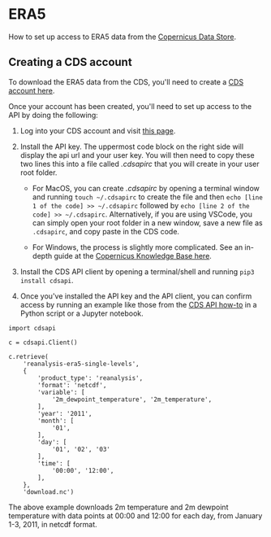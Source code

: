 # ERA5

How to set up access to ERA5 data from the [Copernicus Data Store](https://cds.climate.copernicus.eu/cdsapp#!/dataset/reanalysis-era5-single-levels?tab=overview).

## Creating a CDS account

To download the ERA5 data from the CDS, you'll need to create a [CDS account here](https://cds.climate.copernicus.eu/user/register).

Once your account has been created, you'll need to set up access to the API by doing the following:

1.  Log into your CDS account and visit [this page](https://cds.climate.copernicus.eu/api-how-to).  

2.  Install the API key.  The uppermost code block on the right side will display the api url and your user key.  You will then need to copy these two lines this into a file called _.cdsapirc_ that you will create in your user root folder.
    * For MacOS, you can create _.cdsapirc_ by opening a terminal window and running `touch ~/.cdsapirc` to create the file and then `echo [line 1 of the code] >> ~/.cdsapirc` followed by `echo [line 2 of the code] >> ~/.cdsapirc`.  Alternatively, if you are using VSCode, you can simply open your root folder in a new window, save a new file as `.cdsapirc`, and copy paste in the CDS code.

    * For Windows, the process is slightly more complicated.  See an in-depth guide at the [Copernicus Knowledge Base here](https://confluence.ecmwf.int/display/CKB/How+to+install+and+use+CDS+API+on+Windows).

3.  Install the CDS API client by opening a terminal/shell and running `pip3 install cdsapi`.

4.  Once you've installed the API key and the API client, you can confirm access by running an example like those from the [CDS API how-to](https://cds.climate.copernicus.eu/api-how-to) in a Python script or a Jupyter notebook.

```
import cdsapi

c = cdsapi.Client()

c.retrieve(
    'reanalysis-era5-single-levels',
    {
        'product_type': 'reanalysis',
        'format': 'netcdf',
        'variable': [
            '2m_dewpoint_temperature', '2m_temperature',
        ],
        'year': '2011',
        'month': [
            '01',
        ],
        'day': [
            '01', '02', '03'
        ],
        'time': [
            '00:00', '12:00',
        ],
    },
    'download.nc')
```

The above example downloads 2m temperature and 2m dewpoint temperature with data points at 00:00 and 12:00 for each day, from January 1-3, 2011, in netcdf format.
